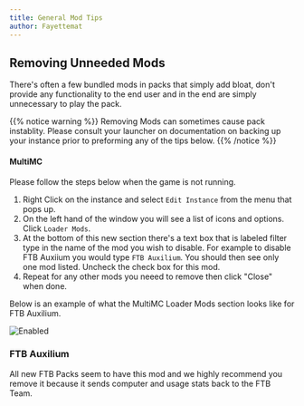 ```yaml
---
title: General Mod Tips
author: Fayettemat
---
```


## Removing Unneeded Mods
There's often a few bundled mods in packs that simply add bloat, don't provide any functionality to the end user and in the end are simply unnecessary to play the pack.


{{% notice warning %}}
Removing Mods can sometimes cause pack instablity. Please consult your launcher on documentation on backing up your instance prior to preforming any of the tips below.
{{% /notice %}}


#### MultiMC

Please follow the steps below when the game is not running.

1. Right Click on the instance and select `Edit Instance` from the menu that pops up.
2. On the left hand of the window you will see a list of icons and options. Click `Loader Mods`.
3. At the bottom of this new section there's a text box that is labeled filter type in  the name of the mod you wish to disable. For example to disable FTB Auxiium you would type `FTB Auxilium`. You should then see only one mod listed. Uncheck the check box for this mod.
4. Repeat for any other mods you neeed to remove then click "Close" when done.

Below is an example of what the MultiMC Loader Mods section looks like for FTB Auxilium.

![Enabled](../../../assets/images/multimc/uninstall-ftb-auxilium.png) 
### FTB Auxilium
All new FTB Packs seem to have this mod and we highly recommend you remove it because it sends computer and usage stats back to the FTB Team.
